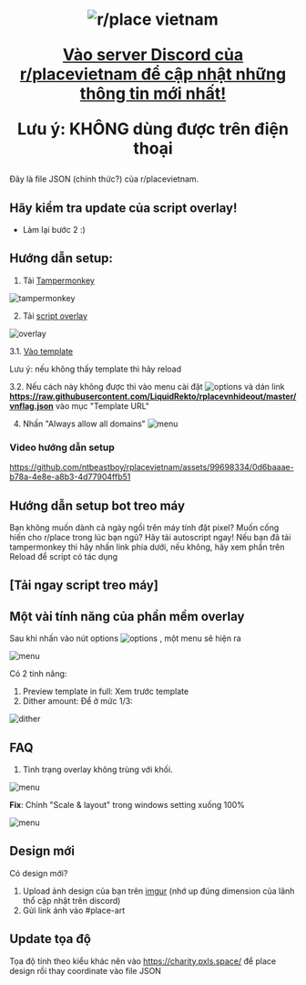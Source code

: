 <h1 align="center">
  <img src="https://i.imgur.com/cJ6WYtE.png" alt="r/place vietnam">

  <a href="https://discord.gg/r-placevietnam-960076480916901948">Vào server Discord của r/placevietnam để cập nhật những thông tin mới nhất!</a>
  
  Lưu ý: KHÔNG dùng được trên điện thoại
</h1>


Đây là file JSON (chính thức?) của r/placevietnam.

Hãy kiểm tra update của script overlay!
-----------------
- Làm lại bước 2 :)

Hướng dẫn setup:
-----------------

1. Tải [Tampermonkey](https://www.tampermonkey.net/)

![tampermonkey](https://i.imgur.com/WPz6Kcg.png)

2. Tải [script overlay](https://github.com/osuplace/templateManager/raw/main/dist/templateManager.user.js)

![overlay](https://i.imgur.com/uKwMWei.png)

3.1. [Vào template](https://new.reddit.com/r/place/?jsontemplate=https://raw.githubusercontent.com/LiquidRekto/rplacevnhideout/master/vnflag.json)

Lưu ý: nếu không thấy template thì hãy reload

3.2. Nếu cách này không được thì vào menu cài đặt 
![options](https://i.imgur.com/MK4J8sq.png) 
và dán link **https://raw.githubusercontent.com/LiquidRekto/rplacevnhideout/master/vnflag.json** vào mục "Template URL"

4. Nhấn "Always allow all domains"
![menu](https://media.discordapp.net/attachments/1131430894511607870/1131655632987111617/image.png)

<h3>Video hướng dẫn setup</h3>

https://github.com/ntbeastboy/rplacevietnam/assets/99698334/0d6baaae-b78a-4e8e-a8b3-4d77904ffb51

Hướng dẫn setup bot treo máy
---------------------------------------
Bạn không muốn dành cả ngày ngồi trên máy tính đặt pixel? Muốn cống hiến cho r/place trong lúc bạn ngủ? Hãy tải autoscript ngay!
Nếu bạn đã tải tampermonkey thì hãy nhấn link phía dưới, nếu không, hãy xem phần trên
Reload để script có tác dụng
<h2> 

[Tải ngay script treo máy]

</h2>

Một vài tính năng của phần mềm overlay
----------------------------------------
Sau khi nhấn vào nút options ![options](https://i.imgur.com/MK4J8sq.png) , một menu sẽ hiện ra

![menu](https://i.imgur.com/sgFaRAQ.png)

Có 2 tính năng:
1. Preview template in full: Xem trước template
2. Dither amount: Để ở mức 1/3:

![dither](https://media.discordapp.net/attachments/1131429795721388112/1131862836373639199/image.png)

FAQ
-------------------
1. Tình trạng overlay không trùng với khối.

![menu](https://media.discordapp.net/attachments/1131429845683937450/1131899383089217616/image.png?width=860&height=678)

**Fix**: Chỉnh "Scale & layout" trong windows setting xuống 100%

![menu](https://media.discordapp.net/attachments/1131429845683937450/1131899948749836298/image.png?width=1286&height=682)

Design mới
--------------------

Có design mới? 
1. Upload ảnh design của bạn trên [imgur](https://imgur.com/) (nhớ up đúng dimension của lãnh thổ cập nhật trên discord)
2. Gửi link ảnh vào #place-art

Update tọa độ
-------------------
Tọa độ tính theo kiểu khác nên vào https://charity.pxls.space/ để place design rồi thay coordinate vào file JSON



